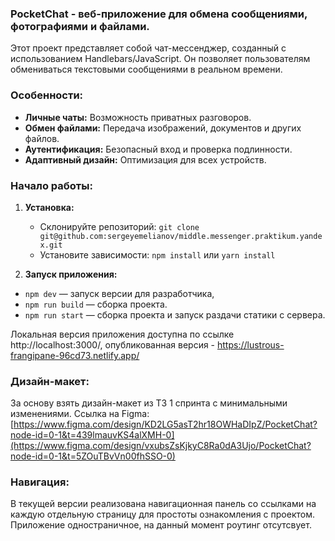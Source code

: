 ### PocketChat - веб-приложение для обмена сообщениями, фотографиями и файлами.

Этот проект представляет собой чат-мессенджер, созданный с использованием Handlebars/JavaScript. 
Он позволяет пользователям обмениваться текстовыми сообщениями в реальном времени.

### Особенности:
- **Личные чаты:** Возможность приватных разговоров.
- **Обмен файлами:** Передача изображений, документов и других файлов.
- **Аутентификация:** Безопасный вход и проверка подлинности.
- **Адаптивный дизайн:** Оптимизация для всех устройств.

### Начало работы:
1. **Установка:**
   - Склонируйте репозиторий: `git clone git@github.com:sergeyemelianov/middle.messenger.praktikum.yandex.git`
   - Установите зависимости: `npm install` или `yarn install`

2. **Запуск приложения:**
- `npm dev` — запуск версии для разработчика,
- `npm run build` — сборка проекта.
- `npm run start` — сборка проекта и запуск раздачи статики с сервера.

Локальная версия приложения доступна по ссылке http://localhost:3000/, опубликованная версия - https://lustrous-frangipane-96cd73.netlify.app/

### Дизайн-макет:
За основу взять дизайн-макет из ТЗ 1 спринта с минимальными изменениями.
Ссылка на Figma: [https://www.figma.com/design/KD2LG5asT2hr18OWHaDIpZ/PocketChat?node-id=0-1&t=439lmauvKS4alXMH-0](https://www.figma.com/design/vxubsZsKjkyC8Ra0dA3Ujo/PocketChat?node-id=0-1&t=5ZOuTBvVn00fhSSO-0)

### Навигация:
В текущей версии реализована навигационная панель со ссылками на каждую отдельную страницу для простоты ознакомления с проектом.
Приложение одностраничное, на данный момент роутинг отсутсвует.

